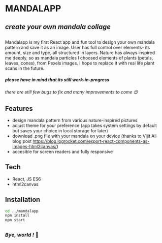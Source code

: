 # MANDALAPP
## _create your own mandala collage_
##
##
Mandalapp is my first React app and fun tool to design your own mandala pattern and save it as an image. User has full control over elements- its amount, size and type, all structured in layers. Nature has always inspired me deeply, so as mandala particles I choosed elements of plants (petals, leaves, cones), from Pexels images. I hope to replace it with real life plant scans in the future. 
##### _please have in mind that its still work-in-progress_
###### _there are still few bugs to fix and many improvements to come_ 😉
##
##

## Features
- design mandala pattern from various nature-inspired pictures
- adjust theme for your preference (app takes system settings by default but saves your choice in local storage for later)
- download .png file with your mandala on your device (thanks to Vijit Ali blog post https://blog.logrocket.com/export-react-components-as-images-html2canvas/)
- accesible for screen readers and fully responsive
##
## Tech
- React, JS ES6
-  html2canvas
##
## Installation

```sh
cd ../mandalapp
npm install
npm start
```
##
### _Bye, world !_   🌸